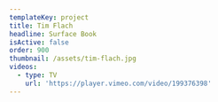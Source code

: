 ```yaml
---
templateKey: project
title: Tim Flach
headline: Surface Book
isActive: false
order: 900
thumbnail: /assets/tim-flach.jpg
videos:
  - type: TV
    url: 'https://player.vimeo.com/video/199376398'
---
```


